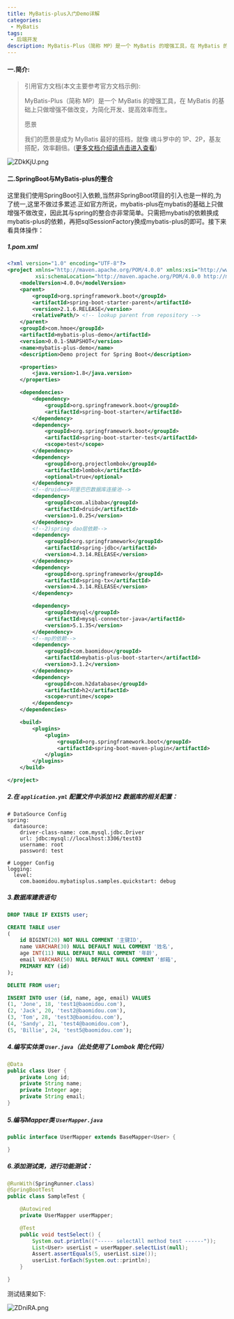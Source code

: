 ```yaml
---
title: MyBatis-plus入门Demo详解
categories:
 - MyBatis
tags:
 - 后端开发
description: MyBatis-Plus（简称 MP）是一个 MyBatis 的增强工具，在 MyBatis 的基础上只做增强不做改变，为简化开发、提高效率而生...
---
```


#### 一.简介:

> 引用官方文档(本文主要参考官方文档示例):
>
> MyBatis-Plus（简称 MP）是一个 MyBatis 的增强工具，在 MyBatis 的基础上只做增强不做改变，为简化开发、提高效率而生。
>
> 愿景
>
> 我们的愿景是成为 MyBatis 最好的搭档，就像 魂斗罗中的 1P、2P，基友搭配，效率翻倍。([更多文档介绍请点击进入查看](https://mp.baomidou.com/guide/))

![ZDkKjU.png](https://s2.ax1x.com/2019/07/07/ZDkKjU.png)

#### 二.SpringBoot与MyBatis-plus的整合

这里我们使用SpringBoot引入依赖,当然非SpringBoot项目的引入也是一样的,为了统一,这里不做过多累述.正如官方所说，mybatis-plus在mybatis的基础上只做增强不做改变，因此其与spring的整合亦非常简单。只需把mybatis的依赖换成mybatis-plus的依赖，再把sqlSessionFactory换成mybatis-plus的即可。接下来看具体操作：

##### 1.pom.xml

```xml
<?xml version="1.0" encoding="UTF-8"?>
<project xmlns="http://maven.apache.org/POM/4.0.0" xmlns:xsi="http://www.w3.org/2001/XMLSchema-instance"
         xsi:schemaLocation="http://maven.apache.org/POM/4.0.0 http://maven.apache.org/xsd/maven-4.0.0.xsd">
    <modelVersion>4.0.0</modelVersion>
    <parent>
        <groupId>org.springframework.boot</groupId>
        <artifactId>spring-boot-starter-parent</artifactId>
        <version>2.1.6.RELEASE</version>
        <relativePath/> <!-- lookup parent from repository -->
    </parent>
    <groupId>com.hmoe</groupId>
    <artifactId>mybatis-plus-demo</artifactId>
    <version>0.0.1-SNAPSHOT</version>
    <name>mybatis-plus-demo</name>
    <description>Demo project for Spring Boot</description>

    <properties>
        <java.version>1.8</java.version>
    </properties>

    <dependencies>
        <dependency>
            <groupId>org.springframework.boot</groupId>
            <artifactId>spring-boot-starter</artifactId>
        </dependency>
        <dependency>
            <groupId>org.springframework.boot</groupId>
            <artifactId>spring-boot-starter-test</artifactId>
            <scope>test</scope>
        </dependency>
        <dependency>
            <groupId>org.projectlombok</groupId>
            <artifactId>lombok</artifactId>
            <optional>true</optional>
        </dependency>
        <!--druid==>阿里巴巴数据库连接池-->
        <dependency>
            <groupId>com.alibaba</groupId>
            <artifactId>druid</artifactId>
            <version>1.0.25</version>
        </dependency>
        <!--2)spring dao层依赖-->
        <dependency>
            <groupId>org.springframework</groupId>
            <artifactId>spring-jdbc</artifactId>
            <version>4.3.14.RELEASE</version>
        </dependency>
        <dependency>
            <groupId>org.springframework</groupId>
            <artifactId>spring-tx</artifactId>
            <version>4.3.14.RELEASE</version>
        </dependency>

        <dependency>
            <groupId>mysql</groupId>
            <artifactId>mysql-connector-java</artifactId>
            <version>5.1.35</version>
        </dependency>
        <!--mp的依赖-->
        <dependency>
            <groupId>com.baomidou</groupId>
            <artifactId>mybatis-plus-boot-starter</artifactId>
            <version>3.1.2</version>
        </dependency>
        <dependency>
            <groupId>com.h2database</groupId>
            <artifactId>h2</artifactId>
            <scope>runtime</scope>
        </dependency>
    </dependencies>

    <build>
        <plugins>
            <plugin>
                <groupId>org.springframework.boot</groupId>
                <artifactId>spring-boot-maven-plugin</artifactId>
            </plugin>
        </plugins>
    </build>

</project>

```

##### 2.在 `application.yml` 配置文件中添加 H2 数据库的相关配置：

```properties
# DataSource Config
spring:
  datasource:
    driver-class-name: com.mysql.jdbc.Driver
    url: jdbc:mysql://localhost:3306/test03
    username: root
    password: test

# Logger Config
logging:
  level:
    com.baomidou.mybatisplus.samples.quickstart: debug
```

##### 3.数据库建表语句

```sql
DROP TABLE IF EXISTS user;

CREATE TABLE user
(
	id BIGINT(20) NOT NULL COMMENT '主键ID',
	name VARCHAR(30) NULL DEFAULT NULL COMMENT '姓名',
	age INT(11) NULL DEFAULT NULL COMMENT '年龄',
	email VARCHAR(50) NULL DEFAULT NULL COMMENT '邮箱',
	PRIMARY KEY (id)
);

DELETE FROM user;

INSERT INTO user (id, name, age, email) VALUES
(1, 'Jone', 18, 'test1@baomidou.com'),
(2, 'Jack', 20, 'test2@baomidou.com'),
(3, 'Tom', 28, 'test3@baomidou.com'),
(4, 'Sandy', 21, 'test4@baomidou.com'),
(5, 'Billie', 24, 'test5@baomidou.com');
```

##### 4.编写实体类 `User.java`（此处使用了 Lombok 简化代码）

```java
@Data
public class User {
    private Long id;
    private String name;
    private Integer age;
    private String email;
}
```

##### 5.编写Mapper类 `UserMapper.java`

```java
public interface UserMapper extends BaseMapper<User> {

}
```

##### 6.添加测试类，进行功能测试：

```java
@RunWith(SpringRunner.class)
@SpringBootTest
public class SampleTest {

    @Autowired
    private UserMapper userMapper;

    @Test
    public void testSelect() {
        System.out.println(("----- selectAll method test ------"));
        List<User> userList = userMapper.selectList(null);
        Assert.assertEquals(5, userList.size());
        userList.forEach(System.out::println);
    }

}
```

测试结果如下:

![ZDniRA.png](https://s2.ax1x.com/2019/07/07/ZDniRA.png)
